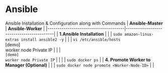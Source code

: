 # Ansible
Ansible Installation &amp; Configuration along with Commands
| **Ansible-Master**                    | **Ansible-Worker**                        |
|--------------------------------------|------------------------------------------|
| **1.Ansible Installation**           |                |
| ```sudo amazon-linux-extras install ansible2 -y```            |                 |
| ```vi /etc/ansible/hosts```<br>[demo]<br>worker node Private IP  |    |
| <br>```[demo]```<br>```worker node Private IP```            |                  |
|                                      | ```sudo docker ps```                     |
| **4. Promote Worker to Manager (Optional)** |                                          |
| ```sudo docker node promote <Worker-Node-ID>``` |                              |

